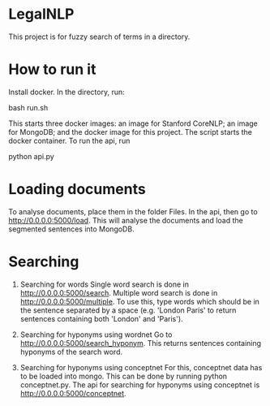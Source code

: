 # LegalNLP
This project is for fuzzy search of terms in a directory.

# How to run it
Install docker.  In the directory, run:

bash run.sh

This starts three docker images: an image for Stanford CoreNLP; an image for MongoDB; and the docker image for this project.
The script starts the docker container.  To run the api, run

python api.py

# Loading documents
To analyse documents, place them in the folder Files.  In the api, then go to http://0.0.0.0:5000/load.  This will analyse the documents and load the segmented sentences into MongoDB.

# Searching
1. Searching for words
Single word search is done in http://0.0.0.0:5000/search.
Multiple word search is done in http://0.0.0.0:5000/multiple.  To use this, type words which should be in the sentence separated by a space (e.g. 'London Paris' to return sentences containing both 'London' and 'Paris').

2. Searching for hyponyms using wordnet
Go to http://0.0.0.0:5000/search_hyponym.  This returns sentences containing hyponyms of the search word.

3. Searching for hyponyms using conceptnet
For this, conceptnet data has to be loaded into mongo.  This can be done by running python conceptnet.py.  The api for searching for hyponyms using conceptnet is http://0.0.0.0:5000/conceptnet.


